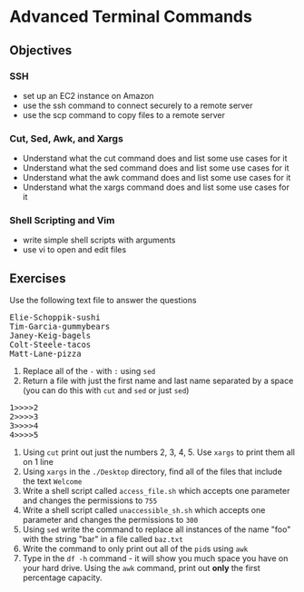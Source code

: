 # Advanced Terminal Commands

## Objectives

### SSH
- set up an EC2 instance on Amazon
- use the ssh command to connect securely to a remote server
- use the scp command to copy files to a remote server

### Cut, Sed, Awk, and Xargs
- Understand what the cut command does and list some use cases for it
- Understand what the sed command does and list some use cases for it
- Understand what the awk command does and list some use cases for it
- Understand what the xargs command does and list some use cases for it

### Shell Scripting and Vim
- write simple shell scripts with arguments
- use vi to open and edit files

## Exercises

<p>Use the following text file to answer the questions</p>
<div class="CodeRay">
  <div class="code"><pre>Elie-Schoppik-sushi
Tim-Garcia-gummybears
Janey-Keig-bagels
Colt-Steele-tacos
Matt-Lane-pizza
</pre></div>
</div>

<ol>
<li>Replace all of the <code>-</code> with <code>:</code> using <code>sed</code></li>
<li>Return a file with just the first name and last name separated by a space (you can do this with <code>cut</code> and <code>sed</code> or just <code>sed</code>)</li>
</ol>
<div class="CodeRay">
  <div class="code"><pre>1&gt;&gt;&gt;&gt;2
2&gt;&gt;&gt;&gt;3
3&gt;&gt;&gt;&gt;4
4&gt;&gt;&gt;&gt;5
</pre></div>
</div>

<ol>
<li>Using <code>cut</code> print out just the numbers 2, 3, 4, 5. Use <code>xargs</code> to print them all on 1 line</li>
<li>Using <code>xargs</code> in the <code>./Desktop</code> directory, find all of the files that include the text <code>Welcome</code></li>
<li>Write a shell script called <code>access_file.sh</code> which accepts one parameter and changes the permissions to <code>755</code></li>
<li>Write a shell script called <code>unaccessible_sh.sh</code> which accepts one parameter and changes the permissions to <code>300</code></li>
<li>Using <code>sed</code> write the command to replace all instances of the name &quot;foo&quot; with the string &quot;bar&quot; in a file called <code>baz.txt</code></li>
<li>Write the command to only print out all of the <code>pid</code>s using <code>awk</code></li>
<li>Type in the <code>df -h</code> command - it will show you much space you have on your hard drive. Using the <code>awk</code> command, print out <strong>only</strong> the first percentage capacity.</li>
</ol>